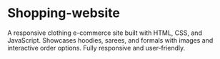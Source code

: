 # Shopping-website
A responsive clothing e-commerce site built with HTML, CSS, and JavaScript. Showcases hoodies, sarees, and formals with images and interactive order options. Fully responsive and user-friendly.
